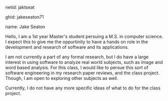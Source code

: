 netid: jaktseat

ghid: jakeseaton71

name: Jake Seaton

Hello, I am a 1st year Master's student persuing a M.S. in computer science. I expect this to give me the oppurtinity to have a hands on role in the development and research of software and its applications.

I am not currently a part of any formal research, but I do have a large interest in using software to analyze real world subjects, such as image and word based analysis.
For this class, I would like to persue this sort of software engineering in my research paper reviews, and the class project. Though, I am open to exploring other subjects as well.

Currently, I do not have any more specific ideas of what to do for the class project.
